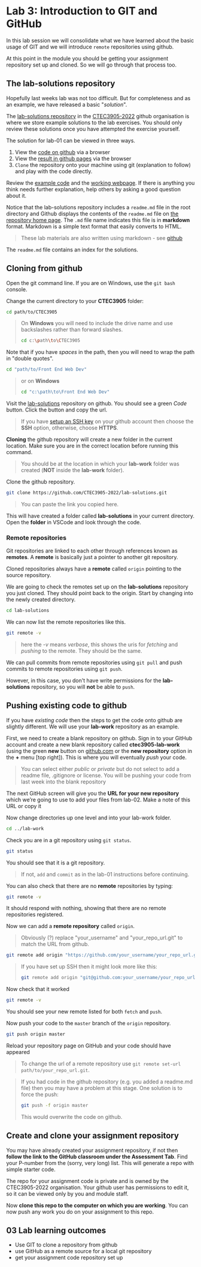 # Lab 3: Introduction to GIT and GitHub

In this lab session we will consolidate what we have learned about the basic usage of GIT and we will introduce `remote` repositories using github.

At this point in the module you should be getting your assignment repository set up and cloned.
So we will go through that process too.

## The lab-solutions repository

Hopefully last weeks lab was not too difficult.
But for completeness and as an example, we have released a basic "*solution*".

The [lab-solutions repository](https://github.com/CTEC3905-2022/lab-solutions) in the [CTEC3905-2022](https://github.com/CTEC3905-2022) github organisation is where we store example solutions to the lab exercises.
You should only review these solutions once you have attempted the exercise yourself.

The solution for lab-01 can be viewed in three ways.

1. View the [code on github](https://github.com/CTEC3905-2022/lab-solutions/tree/master/lab-01) via a browser
1. View the [result in github pages](https://CTEC3905-2022.github.io/lab-solutions/lab-01/) via the browser
1. `Clone` the repository onto your machine using git (explanation to follow) and play with the code directly.

Review the [example code](https://github.com/CTEC3905-2022/lab-solutions/tree/master/lab-01) and the [working webpage](https://CTEC3905-2022.github.io/lab-solutions/lab-01/).
If there is anything you think needs further explanation, help others by asking a good question about it.

Notice that the lab-solutions repository includes a `readme.md` file in the root directory and Github displays the contents of the `readme.md` file on [the repository home page](https://github.com/CTEC3905-2022/lab-solutions).
The `.md` file name indicates this file is in **markdown** format.
Markdown is a simple text format that easily converts to HTML.
> These lab materials are also written using markdown - see [github](https://github.com/CTEC3905-2022/lab-materials)

The `readme.md` file contains an index for the solutions.

## Cloning from github

Open the git command line.
If you are on Windows, use the `git bash` console.

Change the current directory to your **CTEC3905** folder:

```bash
cd path/to/CTEC3905
```

> On **Windows** you will need to include the drive name and use backslashes rather than forward slashes.
> ```bash
> cd c:\path\to\CTEC3905
> ```


Note that if you have *spaces* in the path, then you will need to wrap the path in "double quotes".
```bash
cd "path/to/Front End Web Dev"
```
> or on **Windows**
> ```bash
> cd "c:\path\to\Front End Web Dev"
> ```

Visit the [lab-solutions](https://github.com/CTEC3905-2022/lab-solutions) repository on github.
You should see a green *Code* button.
Click the button and copy the url.

> If you have [setup an SSH key](https://docs.github.com/en/free-pro-team@latest/github/authenticating-to-github/connecting-to-github-with-ssh) on your github account then choose the **SSH** option, otherwise, choose **HTTPS**.

**Cloning** the github repository will create a new folder in the current location.
Make sure you are in the correct location before running this command.
>You should be at the location in which your **lab-work** folder was created (**NOT** inside the **lab-work** folder).


Clone the github repository.

```bash
git clone https://github.com/CTEC3905-2022/lab-solutions.git
```
> You can paste the link you copied here.

This will have created a folder called **lab-solutions** in your current directory.
Open the **folder** in VSCode and look through the code.

### Remote repositories

Git repositories are linked to each other through references known as **remotes**.
A **remote** is basically just a pointer to another git repository.

Cloned repositories always have a **remote** called `origin` pointing to the source repository.

We are going to check the remotes set up on the **lab-solutions** repository you just cloned.
They should point back to the origin.
Start by changing into the newly created directory.

```bash
cd lab-solutions
```

We can now list the remote repositories like this.

```bash
git remote -v
```

> here the *-v* means *verbose*, this shows the uris for *fetching* and *pushing* to the remote. They should be the same.

We can pull commits from remote repositories using `git pull` and push commits to remote repositories using `git push`.

However, in this case, you don't have write permissions for the **lab-solutions** repository, so you will **not** be able to `push`.

## Pushing existing code to github

If you have *existing code* then the steps to get the code onto github are slightly different.
We will use your **lab-work** repository as an example.

First, we need to create a blank repository on github.
Sign in to your GitHub account and create a new blank repository called **ctec3905-lab-work** (using the green **new** button on [github.com](github.com) or the **new repository** option in the **+** menu [top right]).
This is where you will eventually *push* your code.

> You can select either *public* or *private* but do not select to add a readme file, .gitignore or license.
> You will be pushing your code from last week into the blank repository

The next GitHub screen will give you the **URL for your new repository** which we’re going to use to add your files from lab-02.
Make a note of this URL or copy it

Now change directories up one level and into your lab-work folder.

```bash
cd ../lab-work
```

Check you are in a git repository using `git status`.

```bash
git status
```

You should see that it is a git repository.
> If not, `add` and `commit` as in the lab-01 instructions before continuing.


You can also check that there are no **remote** repositories by typing:

```bash
git remote -v
```

It should respond with nothing, showing that there are no remote repositories registered.

Now we can add a **remote repository** called `origin`.

> Obviously (?) replace "your_username" and "your_repo_url.git" to match the URL from github.

```bash
git remote add origin "https://github.com/your_username/your_repo_url.git"
```

> If you have set up SSH then it might look more like this:
> ```bash
> git remote add origin "git@github.com:your_username/your_repo_url.git"
> ```

Now check that it worked

```bash
git remote -v
```

You should see your new remote listed for both `fetch` and `push`.

Now push your code to the `master` branch of the `origin` repository.

```bash
git push origin master
```

Reload your repository page on GitHub and your code should have appeared

>To change the url of a remote repository use `git remote set-url path/to/your_repo_url.git`.

>If you had code in the github repository (e.g. you added a readme.md file) then you may have a problem at this stage. One solution is to force the push:
> ```bash
> git push -f origin master
> ```
> This would overwrite the code on github.

## Create and clone your assignment repository

You may have already created your assignment repository, if not then **follow the link to the GitHub classroom under the Assessment Tab**.
Find your P-number from the (sorry, very long) list.
This will generate a repo with simple starter code.

The repo for your assignment code is private and is owned by the CTEC3905-2022 organisation.
Your github user has permissions to edit it, so it can be viewed only by you and module staff.

Now **clone this repo to the computer on which you are working**.
You can now push any work you do on your assignment to this repo.

## 03 Lab learning outcomes

- Use GIT to clone a repository from github
- use GitHub as a remote source for a local git repository
- get your assignment code repository set up
